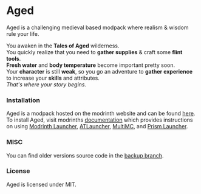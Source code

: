# Aged
Aged is a challenging medieval based modpack where realism & wisdom rule your life.  

You awaken in the **Tales of Aged** wilderness.  
You quickly realize that you need to **gather supplies** & craft some **flint tools**.  
**Fresh water** and **body temperature** become important pretty soon.  
Your **character** is still **weak**, so you go an adventure to **gather experience** to increase your **skills** and attributes.  
*That's where your story begins.*  

### Installation
Aged is a modpack hosted on the modrinth website and can be found [here](https://modrinth.com/modpack/aged). To install Aged, visit modrinths [documentation](https://docs.modrinth.com/docs/modpacks/playing_modpacks/) which provides instructions on using [Modrinth Launcher](https://modrinth.com/app), [ATLauncher](https://atlauncher.com/about), [MultiMC](https://multimc.org/), and [Prism Launcher](https://prismlauncher.org/).

### MISC
You can find older versions source code in the [backup branch](https://github.com/xR4YM0ND/Aged/tree/backup).

### License
Aged is licensed under MIT.

